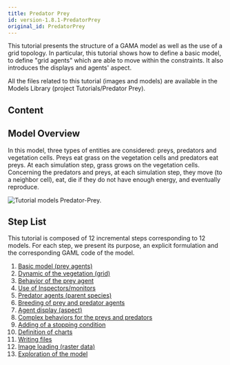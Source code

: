 ```yaml
---
title: Predator Prey
id: version-1.8.1-PredatorPrey
original_id: PredatorPrey
---
```



This tutorial presents the structure of a GAMA model as well as the use of a grid topology. In particular, this tutorial shows how to define a basic model, to define "grid agents" which are able to move within the constraints. It also introduces the displays and agents' aspect.

All the files related to this tutorial (images and models) are available in the Models Library (project Tutorials/Predator Prey).

## Content

## Model Overview
In this model, three types of entities are considered: preys, predators and vegetation cells. Preys
eat grass on the vegetation cells and predators eat preys. At each simulation step, grass grows on the vegetation cells. Concerning the predators and preys, at each simulation step, they move (to a neighbor cell), eat, die if they do not have enough energy, and eventually reproduce.

![Tutorial models Predator-Prey.](../resources/images/tutorials/predator_prey.png)


## Step List

This tutorial is composed of 12 incremental steps corresponding to 12 models. For each step, we present its purpose, an explicit formulation and the corresponding GAML code of the model.

1. [Basic model (prey agents)](PredatorPrey_step1)
1. [Dynamic of the vegetation (grid)](PredatorPrey_step2)
1. [Behavior of the prey agent](PredatorPrey_step3)
1. [Use of Inspectors/monitors](PredatorPrey_step4)
1. [Predator agents (parent species)](PredatorPrey_step5)
1. [Breeding of prey and predator agents](PredatorPrey_step6)
1. [Agent display (aspect)](PredatorPrey_step7)
1. [Complex behaviors for the preys and predators](PredatorPrey_step8)
1. [Adding of a stopping condition](PredatorPrey_step9)
1. [Definition of charts](PredatorPrey_step10)
1. [Writing files](PredatorPrey_step11)
1. [Image loading (raster data)](PredatorPrey_step12)
1. [Exploration of the model](PredatorPrey_step13)
